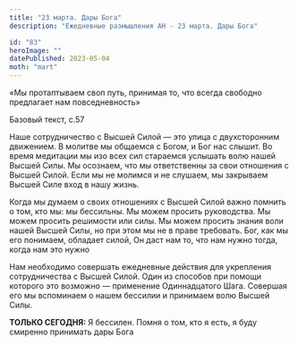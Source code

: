 ```yaml
---
title: "23 марта. Дары Бога"
description: "Ежедневные размышления АН - 23 марта. Дары Бога"

id: "83"
heroImage: ""
datePublished: 2023-05-04
moth: "mart"
---
```


«Мы протаптываем своп путь, принимая то, что всегда свободно предлагает нам
повседневность»

Базовый текст, с.57

Наше сотрудничество с Высшей Силой — это улица с двухсторонним движением. В
молитве мы общаемся с Богом, и Бог нас слышит. Во время медитации мы изо всех
сил стараемся услышать волю нашей Высшей Силы. Мы осознаем, что мы
ответственны за свои отношения с Высшей Силой. Если мы не молимся и не
слушаем, мы закрываем Высшей Силе вход в нашу жизнь.

Когда мы думаем о своих отношениях с Высшей Силой важно помнить о том, кто мы:
мы бессильны. Мы можем просить руководства. Мы можем просить решимости или
силы. Мы можем просить знания воли нашей Высшей Силы, но при этом мы не в
праве требовать. Бог, как мы его понимаем, обладает силой, Он даст нам то, что
нам нужно тогда, когда нам это нужно

Нам необходимо совершать ежедневные действия для укрепления сотрудничества с
Высшей Силой. Один из способов при помощи которого это возможно — применение
Одиннадцатого Шага. Совершая его мы вспоминаем о нашем бессилии и принимаем
волю Высшей Силы.

**ТОЛЬКО СЕГОДНЯ:** Я бессилен. Помня о том, кто я есть, я буду смиренно
принимать дары Бога
